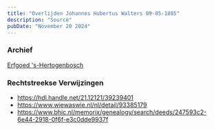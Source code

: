 ```yaml
---
title: "Overlijden Johannes Hubertus Walters 09-05-1885"
description: "Source"
pubDate: "November 20 2024"
---
```


### Archief
[Erfgoed 's-Hertogenbosch](https://www.erfgoedshertogenbosch.nl/)

### Rechtstreekse Verwijzingen
- https://hdl.handle.net/21.12121/39239401
- https://www.wiewaswie.nl/nl/detail/93385179
- https://www.bhic.nl/memorix/genealogy/search/deeds/247593c2-6e44-2918-0f6f-e3c0dde9937f